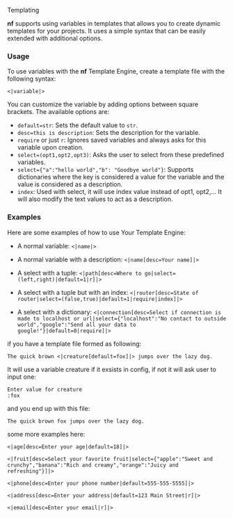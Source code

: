 ﻿
 Templating
 
**nf** supports using variables in templates that allows you to create dynamic templates for your projects. It uses a simple syntax that can be easily extended with additional options.

### Usage

To use variables with the **nf** Template Engine, create a template file with the following syntax:
```  
<|variable|>
```
You can customize the variable by adding options between square brackets. The available options are:

-   `default=str`: Sets the default value to `str`.
-   `desc=this is description`: Sets the description for the variable.
-   `require` or just `r`: Ignores saved variables and always asks for this variable upon creation.
-   `select=(opt1,opt2,opt3)`: Asks the user to select from these predefined variables.
-   `select={"a":"hello world","b": "Goodbye world"}`: Supports dictionaries where the key is considered a value for the variable and the value is considered as a description.
-   `index`: Used with select, it will use index value instead of opt1, opt2,... It will also modify the text values to act as a description.

### Examples

Here are some examples of how to use Your Template Engine:

-   A normal variable:
`<|name|>`

-   A normal variable with a description:
`<|name[desc=Your name]|>`

-   A select with a tuple:
`<|path[desc=Where to go|select=(left,right)|default=1|r]|>` 

-   A select with a tuple but with an index:
`<|router[desc=State of router|select=(false,true)|default=1|require|index]|>` 

-   A select with a dictionary:
`<|connection[desc=Select if connection is made to localhost or url|select={"localhost":"No contact to outside world","google":"Send all your data to google!"}|default=0|require]|>`



if you have a template file formed as following:
```  
The quick brown <|creature[default=fox]|> jumps over the lazy dog.
```
It will use a variable creature if it exsists in config, if not it will ask user to input one:
```
Enter value for creature  
:fox
```
and you end up with this file:
```
The quick brown fox jumps over the lazy dog.
```

some more examples here:
```
<|age[desc=Enter your age|default=18]|>

<|fruit[desc=Select your favorite fruit|select={"apple":"Sweet and crunchy","banana":"Rich and creamy","orange":"Juicy and refreshing"}]|>

<|phone[desc=Enter your phone number|default=555-555-5555]|>

<|address[desc=Enter your address|default=123 Main Street|r]|>

<|email[desc=Enter your email|r]|>

```
